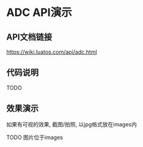 # ADC API演示

## API文档链接

https://wiki.luatos.com/api/adc.html

## 代码说明

TODO

## 效果演示

如果有可视的效果, 截图/拍照, 以jpg格式放在images内

TODO 图片位于images
